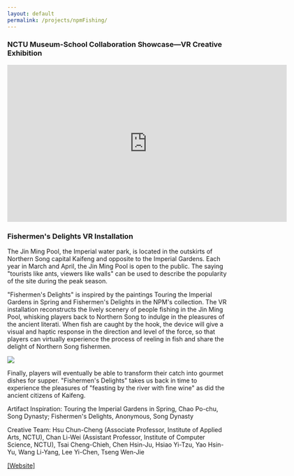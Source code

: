 ```yaml
---
layout: default
permalink: /projects/npmFishing/
---
```

<h3><b>NCTU Museum-School Collaboration Showcase—VR Creative Exhibition</b></h3>
<iframe src="https://player.vimeo.com/video/274839879" width="640" height="360" frameborder="0" webkitallowfullscreen mozallowfullscreen allowfullscreen></iframe>

<h3>Fishermen's Delights VR Installation</h3>
<p>
The Jin Ming Pool, the Imperial water park, is located in the outskirts of Northern Song capital Kaifeng and opposite to the Imperial Gardens. Each year in March and April, the Jin Ming Pool is open to the public. The saying "tourists like ants, viewers like walls" can be used to describe the popularity of the site during the peak season.
</p><p>
"Fishermen's Delights" is inspired by the paintings Touring the Imperial Gardens in Spring and Fishermen's Delights in the NPM's collection. The VR installation reconstructs the lively scenery of people fishing in the Jin Ming Pool, whisking players back to Northern Song to indulge in the pleasures of the ancient literati. When fish are caught by the hook, the device will give a visual and haptic response in the direction and level of the force, so that players can virtually experience the process of reeling in fish and share the delight of Northern Song fishermen.
</p>
<img src="https://wenjietseng.github.io/images/fisherman.png">
<p>
Finally, players will eventually be able to transform their catch into gourmet dishes for supper. "Fishermen's Delights" takes us back in time to experience the pleasures of "feasting by the river with fine wine" as did the ancient citizens of Kaifeng.
</p><p>
Artifact Inspiration: Touring the Imperial Gardens in Spring, Chao Po-chu, Song Dynasty; Fishermen's Delights, Anonymous, Song Dynasty
</p><p>
Creative Team: Hsu Chun-Cheng (Associate Professor, Institute of Applied Arts, NCTU), Chan Li-Wei (Assistant Professor, Institute of Computer Science, NCTU), Tsai Cheng-Chieh, Chen Hsin-Ju, Hsiao Yi-Tzu, Yao Hsin-Yu, Wang Li-Yang, Lee Yi-Chen, Tseng Wen-Jie
</p>
<a href="https://theme.npm.edu.tw/exh107/NPMxNCTU/en/page-2.html#main">[Website]</a>